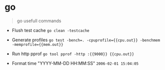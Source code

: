 # go

> go usefull commands

- Flush test cache
`go clean -testcache`

- Generate profiles
`go test -bench=. -cpuprofile={{cpu.out}} -benchmem -memprofile={{mem.out}}`

- Run http pprof
`go tool pprof -http :{{9000}} {{cpu.out}}`

- Format time "YYYY-MM-DD HH:MM:SS"
`2006-02-01 15:04:05`
